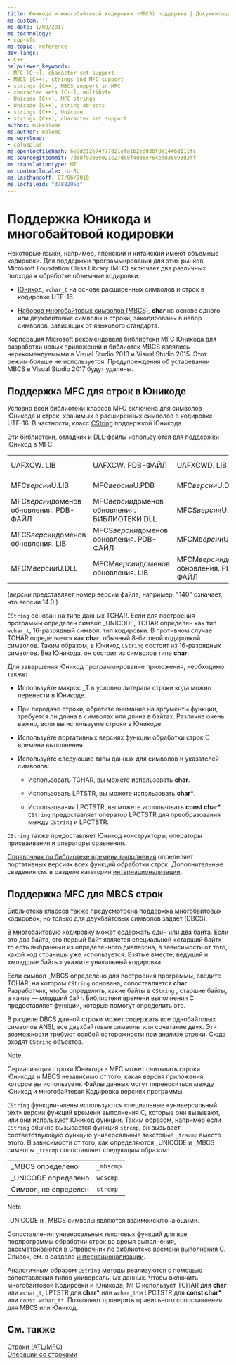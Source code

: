 ```yaml
---
title: Юникода и многобайтовой кодировки (MBCS) поддержка | Документация Майкрософт
ms.custom: ''
ms.date: 1/09/2017
ms.technology:
- cpp-mfc
ms.topic: reference
dev_langs:
- C++
helpviewer_keywords:
- MFC [C++], character set support
- MBCS [C++], strings and MFC support
- strings [C++], MBCS support in MFC
- character sets [C++], multibyte
- Unicode [C++], MFC strings
- Unicode [C++], string objects
- strings [C++], Unicode
- strings [C++], character set support
author: mikeblome
ms.author: mblome
ms.workload:
- cplusplus
ms.openlocfilehash: 6e9d212e74f77d21efa1b2ed030f8a1446d111fc
ms.sourcegitcommit: 7d68f8303e021e27dc8f4d36e764ed836e93d24f
ms.translationtype: MT
ms.contentlocale: ru-RU
ms.lasthandoff: 07/06/2018
ms.locfileid: "37882953"
---
```

# <a name="unicode-and-multibyte-character-set-mbcs-support"></a>Поддержка Юникода и многобайтовой кодировки

Некоторые языки, например, японский и китайский имеют объемные кодировки. Для поддержки программирования для этих рынков, Microsoft Foundation Class Library (MFC) включает два различных подхода к обработке объемные кодировки:

- [Юникод](#mfc-support-for-unicode-strings), `wchar_t` на основе расширенных символов и строк в кодировке UTF-16.

- [Наборов многобайтовых символов (MBCS)](#mfc-support-for-mbcs-strings), **char** на основе одного или двухбайтовые символы и строки, закодированы в набор символов, зависящих от языкового стандарта.

Корпорация Microsoft рекомендовала библиотеки MFC Юникода для разработки новых приложений и библиотек MBCS являлись нерекомендуемыми в Visual Studio 2013 и Visual Studio 2015. Этот режим больше не используется. Предупреждения об устаревании MBCS в Visual Studio 2017 будут удалены.

## <a name="mfc-support-for-unicode-strings"></a>Поддержка MFC для строк в Юникоде

Условно всей библиотеки классов MFC включена для символов Юникода и строк, хранимых в расширенных символов в кодировке UTF-16. В частности, класс [CString](../atl-mfc-shared/reference/cstringt-class.md) поддержкой Юникода.

Эти библиотеки, отладчик и DLL-файлы используются для поддержки Юникод в MFC:

|||||
|-|-|-|-|
|UAFXCW. LIB|UAFXCW. PDB-ФАЙЛ|UAFXCWD. LIB|UAFXCWD. PDB-ФАЙЛ|
|MFC*версии*U.LIB|MFC*версии*U.PDB|MFC*версии*U.DLL|MFC*версии*доменов обновления. LIB|
|MFC*версии*доменов обновления. PDB-ФАЙЛ|MFC*версии*доменов обновления. БИБЛИОТЕКИ DLL|MFCS*версии*U.LIB|MFCS*версии*U.PDB|
|MFCS*версии*доменов обновления. LIB|MFCS*версии*доменов обновления. PDB-ФАЙЛ|MFCM*версии*U.LIB|MFCM*версии*U.PDB|
|MFCM*версии*U.DLL|MFCM*версии*доменов обновления. LIB|MFCM*версии*доменов обновления. PDB-ФАЙЛ|MFCM*версии*доменов обновления. БИБЛИОТЕКИ DLL|

(*версии* представляет номер версии файла; например, "140" означает, что версии 14.0.)

`CString` основан на типе данных TCHAR. Если для построения программы определен символ _UNICODE, TCHAR определен как тип `wchar_t`, 16-разрядный символ, тип кодировки. В противном случае TCHAR определяется как **char**, обычный 8-битовой кодировкой символов. Таким образом, в Юникод `CString` состоит из 16-разрядных символов. Без Юникода, он состоит из символов типа **char**.

Для завершения Юникод программирование приложения, необходимо также:

- Используйте макрос _T в условно литерала строки кода можно перенести в Юникоде.

- При передаче строки, обратите внимание на аргументы функции, требуется ли длина в символах или длина в байтах. Различие очень важно, если вы используете строки в Юникоде.

- Используйте портативных версиях функции обработки строк C времени выполнения.

- Используйте следующие типы данных для символов и указателей символов:

   - Использовать TCHAR, вы можете использовать **char**.

   - Использовать LPTSTR, вы можете использовать **char\***.

   - Использования LPCTSTR, вы можете использовать **const char\***. `CString` предоставляет оператор LPCTSTR для преобразования между `CString` и LPCTSTR.

`CString` также предоставляет Юникод конструкторы, операторы присваивания и операторы сравнения.

[Справочник по библиотеке времени выполнения](../c-runtime-library/c-run-time-library-reference.md) определяет портативных версиях всех функций обработки строк. Дополнительные сведения см. в разделе категории [интернационализации](../c-runtime-library/internationalization.md).

## <a name="mfc-support-for-mbcs-strings"></a>Поддержка MFC для MBCS строк

Библиотека классов также предусмотрена поддержка многобайтовых кодировок, но только для двухбайтовых символов задает (DBCS).

В многобайтовую кодировку может содержать один или два байта. Если это два байта, его первый байт является специальной «старший байт» то есть выбранный из определенного диапазона, в зависимости от того, какой код страницы уже используется. Взятые вместе, ведущий и «младшие байты» укажите уникальный кодировка.

Если символ _MBCS определено для построения программы, введите TCHAR, на котором `CString` основана, сопоставляется **char**. Разработчик, чтобы определить, какие байты в `CString` , старшие байты, а какие — младший байт. Библиотеки времени выполнения C предоставляет функции, которые помогут определить это.

В разделе DBCS данной строки может содержать все однобайтовых символов ANSI, все двухбайтовые символы или сочетание двух. Эти возможности требуют особой осторожности при анализе строки. Сюда входят `CString` объектов.

> [!NOTE]
> Сериализация строки Юникода в MFC может считывать строки Юникода и MBCS независимо от того, какая версия приложения, которое вы используете. Файлы данных могут переноситься между Юникод и многобайтовая Кодировка версиях программы.

`CString` функции-члены используются специальные «универсальный text» версии функций времени выполнения C, которые они вызывают, или они используют Юникод функции. Таким образом, например если `CString` обычно вызывается функция `strcmp`, он вызывает соответствующую функцию универсальные текстовые `_tcscmp` вместо этого. В зависимости от того, как определяются _UNICODE и _MBCS символы `_tcscmp` сопоставляет следующим образом:

|||
|-|-|
|_MBCS определено|`_mbscmp`|
|_UNICODE определено|`wcscmp`|
|Символ, не определен|`strcmp`|

> [!NOTE]
> _UNICODE и _MBCS символы являются взаимоисключающими.

Сопоставления универсальных текстовых функций для все подпрограммы обработки строк во время выполнения, рассматриваются в [Справочник по библиотеке времени выполнения C](../c-runtime-library/c-run-time-library-reference.md). Список, см. в разделе [интернационализации](../c-runtime-library/internationalization.md).

Аналогичным образом `CString` методы реализуются с помощью сопоставления типов универсальных данных. Чтобы включить многобайтовой Кодировки и Юникода, MFC использует TCHAR для **char** или `wchar_t`, LPTSTR для **char\***  или `wchar_t*`и LPCTSTR для **const char\***  или `const wchar_t*`. Позволяют проверить правильного сопоставления для MBCS или Юникод.

## <a name="see-also"></a>См. также

[Строки (ATL/MFC)](../atl-mfc-shared/strings-atl-mfc.md)  
[Операции со строками](../c-runtime-library/string-manipulation-crt.md)  
